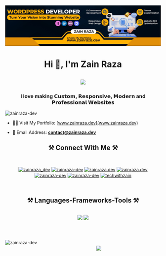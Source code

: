 ![logo](https://github.com/zainraza-dev/zainraza-dev/blob/main/zainraza.dev.jpg)

<h1 align="center">Hi 👋, I'm Zain Raza</h1>

<h2 align="center">
    <img src="https://readme-typing-svg.herokuapp.com/?font=Righteous&size=35&center=true&vCenter=true&width=500&height=70&duration=4000&lines=Passionate+Website+Developer+;" />
</h2>

<h3 align="center">I love making 𝗖𝘂𝘀𝘁𝗼𝗺, 𝗥𝗲𝘀𝗽𝗼𝗻𝘀𝗶𝘃𝗲, 𝗠𝗼𝗱𝗲𝗿𝗻 and 𝗣𝗿𝗼𝗳𝗲𝘀𝘀𝗶𝗼𝗻𝗮𝗹 𝗪𝗲𝗯𝘀𝗶𝘁𝗲𝘀</h3>

<p align="left"> <img src="https://komarev.com/ghpvc/?username=zainraza-dev&label=Profile%20views&color=0e75b6&style=flat" alt="zainraza-dev" /> </p>

- 👨‍💻 Visit My Portfolio: [www.zainraza.dev](www.zainraza.dev)

- 📩 Email Address: **contact@zainraza.dev**

<h2 align="center">⚒️ Connect With Me ⚒️</h2>
<br/>

<p align="center">
<a href="https://twitter.com/zainraza_dev" target="blank"><img align="center" src="https://raw.githubusercontent.com/rahuldkjain/github-profile-readme-generator/master/src/images/icons/Social/twitter.svg" alt="zainraza_dev" height="50" width="60" /></a>
<a href="https://linkedin.com/in/zainraza-dev" target="blank"><img align="center" src="https://raw.githubusercontent.com/rahuldkjain/github-profile-readme-generator/master/src/images/icons/Social/linked-in-alt.svg" alt="zainraza-dev" height="50" width="60" /></a>
<a href="https://fb.com/zainraza.dev" target="blank"><img align="center" src="https://raw.githubusercontent.com/rahuldkjain/github-profile-readme-generator/master/src/images/icons/Social/facebook.svg" alt="zainraza.dev" height="50" width="60" /></a>
<a href="https://instagram.com/zainraza.dev" target="blank"><img align="center" src="https://raw.githubusercontent.com/rahuldkjain/github-profile-readme-generator/master/src/images/icons/Social/instagram.svg" alt="zainraza.dev" height="50" width="60" /></a>
<a href="https://dribbble.com/zainraza-dev" target="blank"><img align="center" src="https://raw.githubusercontent.com/rahuldkjain/github-profile-readme-generator/master/src/images/icons/Social/dribbble.svg" alt="zainraza-dev" height="50" width="60" /></a>
<a href="https://www.behance.net/zainraza-dev" target="blank"><img align="center" src="https://raw.githubusercontent.com/rahuldkjain/github-profile-readme-generator/master/src/images/icons/Social/behance.svg" alt="zainraza-dev" height="50" width="60" /></a>
<a href="https://www.youtube.com/c/techwithzain" target="blank"><img align="center" src="https://raw.githubusercontent.com/rahuldkjain/github-profile-readme-generator/master/src/images/icons/Social/youtube.svg" alt="techwithzain" height="50" width="60" /></a>
</p>

<br>

<h2 align="center">⚒️ Languages-Frameworks-Tools ⚒️</h2>
<br/>
<div align="center">
    <img src="https://skillicons.dev/icons?i=wordpress,html,css,vscode,bootstrap,sass,tailwind,webflow" />
    <img src="https://skillicons.dev/icons?i=vscode,sublime,visualstudio,vscodium,figma,xd,ps,pr," /><br>
</div>

<br> <br> 

<p><img align="left" src="https://github-readme-streak-stats.herokuapp.com/?user=zainraza-dev&" alt="zainraza-dev" /></p>



<h2 align="center">
    <img src="https://readme-typing-svg.herokuapp.com/?font=Righteous&size=35&center=true&vCenter=true&width=500&height=70&duration=4000&lines=Thanks+For+Visiting+;" />
</h2>


